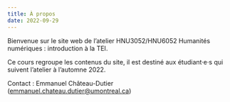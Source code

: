 ```yaml
---
title: À propos
date: 2022-09-29
---
```

Bienvenue sur le site web de l’atelier HNU3052/HNU6052 Humanités numériques : introduction à la TEI.

Ce cours regroupe les contenus du site, il est destiné aux étudiant·e·s qui suivent l’atelier à l’automne 2022.

Contact : Emmanuel Château-Dutier ([emmanuel.chateau.dutier@umontreal.ca](mailto:emmanuel.chateau.dutier@umontreal.ca))
